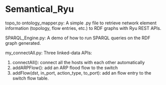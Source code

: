 # Semantical_Ryu

topo_to ontology_mapper.py: A simple .py file to retrieve network element information (topology, flow entries, etc.) to RDF graphs with Ryu REST APIs. 

SPARQL_Engine.py: A demo of how to run SPARQL queries on the RDF graph generated.

my_connectAll.py: Three linked-data APIs:
  1. connectAll(): connect all the hosts with each other automatically
  2. addARPFlow(): add an ARP flood flow to the switch
  3. addFlow(dst, in_port, action_type, to_port): add an flow entry to the switch flow table.
